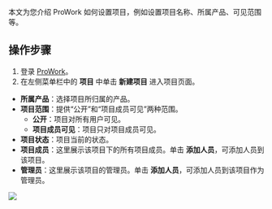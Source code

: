 本文为您介绍 ProWork 如何设置项目，例如设置项目名称、所属产品、可见范围等。

##  操作步骤
1. 登录 [ProWork](https://prowork.qq.com/login)。
2. 在左侧菜单栏中的 **项目** 中单击 **新建项目** 进入项目页面。
 - **所属产品**：选择项目所归属的产品。
 - **项目范围**：提供“公开”和“项目成员可见”两种范围。
	 - **公开**：项目对所有用户可见。
	 - **项目成员可见**：项目只对项目成员可见。
 - **项目状态**：项目当前的状态。
 - **项目成员**：这里展示该项目下的所有项目成员。单击 **添加人员**，可添加人员到该项目。
 - **管理员**：这里展示该项目的管理员。单击 **添加人员**，可添加人员到该项目作为管理员。

![](https://qcloudimg.tencent-cloud.cn/raw/86383cbf93f4c08c4cec7765c736c1c6.png)
